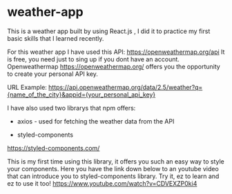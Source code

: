 # weather-app
This is a weather app built by using React.js , I did it to practice my first basic skills that I learned recently.

For this weather app I have used this API: https://openweathermap.org/api
It is free, you need just to sing up if you dont have an account.
Openweathermap https://openweathermap.org/ offers you the opportunity to create your personal API key.

URL Example: https://api.openweathermap.org/data/2.5/weather?q={name_of_the_city}&appid={your_personal_api_key}

I have also used two librarys that npm offers: 

- axios -
used for fetching the weather data from the API

- styled-components 

https://styled-components.com/

This is my first time using this library, it offers you such an easy way to style your components.
Here you have the link down below to an youtube video that can introduce you to styled-components library.
Try it, ez to learn and ez to use it too!
https://www.youtube.com/watch?v=CDVEXZP0ki4
